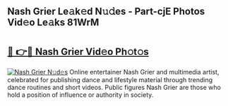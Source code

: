 ## Nash Grier Le𝚊k𝚎d N𝚞𝚍es - Part-cjE Photos Vid𝚎o Le𝚊ks 81WrM

# <h2><a href="http://fbdr9m.evod.top/?m=Nash+Grier">🔗 👉🔴 Nash Grier Vid𝚎o Ph𝚘t𝚘s</a></h2>

[![Nash Grier N𝚞d𝚎s](https://i.imgur.com/8V9OHl7.gif)](http://fbdr9m.evod.top/?m=Nash+Grier)
Online entertainer Nash Grier and multimedia artist, celebrated for publishing dance and lifestyle material through trending dance routines and short videos. Public figures Nash Grier are those who hold a position of influence or authority in society. 
